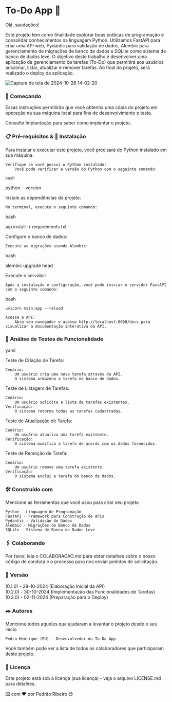 # To-Do App 📝

Olá, saudações!

Este projeto tem como finalidade explorar boas práticas de programação e consolidar conhecimentos na linguagem Python. Utilizamos FastAPI para criar uma API web, Pydantic para validação de dados, Alembic para gerenciamento de migrações de banco de dados e SQLite como sistema de banco de dados leve. O objetivo deste trabalho é desenvolver uma aplicação de gerenciamento de tarefas (To-Do) que permitirá aos usuários adicionar, listar, atualizar e remover tarefas. Ao final do projeto, será realizado o deploy da aplicação.

![Captura de tela de 2024-10-28 14-02-20](https://github.com/user-attachments/assets/3708308e-81b7-4b8a-bbff-2acc62ab04f5)


### 🚀 Começando

Essas instruções permitirão que você obtenha uma cópia do projeto em operação na sua máquina local para fins de desenvolvimento e teste.

Consulte Implantação para saber como implantar o projeto.
### 📋 Pré-requisitos & 🔧 Instalação

Para instalar e executar este projeto, você precisará do Python instalado em sua máquina.

    Verifique se você possui o Python instalado:
        Você pode verificar a versão do Python com o seguinte comando:

    bash

python --version

Instale as dependências do projeto:

    No terminal, execute o seguinte comando:

bash

pip install -r requirements.txt

Configure o banco de dados:

    Execute as migrações usando Alembic:

bash

alembic upgrade head

Execute o servidor:

    Após a instalação e configuração, você pode iniciar o servidor FastAPI com o seguinte comando:

bash

    uvicorn main:app --reload

    Acesse a API:
        Abra seu navegador e acesse http://localhost:8000/docs para visualizar a documentação interativa da API.

### 🔩 Análise de Testes de Funcionalidade

yaml

Teste de Criação de Tarefa:

    Cenário:
        Um usuário cria uma nova tarefa através da API.
        O sistema armazena a tarefa no banco de dados.

Teste de Listagem de Tarefas:

    Cenário:
        Um usuário solicita a lista de tarefas existentes.
    Verificação:
        O sistema retorna todas as tarefas cadastradas.

Teste de Atualização de Tarefa:

    Cenário:
        Um usuário atualiza uma tarefa existente.
    Verificação:
        O sistema modifica a tarefa de acordo com os dados fornecidos.

Teste de Remoção de Tarefa:

    Cenário:
        Um usuário remove uma tarefa existente.
    Verificação:
        O sistema exclui a tarefa do banco de dados.

### 🛠️ Construído com

Mencione as ferramentas que você usou para criar seu projeto

    Python - Linguagem de Programação
    FastAPI - Framework para Construção de APIs
    Pydantic - Validação de Dados
    Alembic - Migrações de Banco de Dados
    SQLite - Sistema de Banco de Dados Leve

### 🖇️ Colaborando

Por favor, leia o COLABORACAO.md para obter detalhes sobre o nosso código de conduta e o processo para nos enviar pedidos de solicitação.

### 📌 Versão

(0.1.0) - 28-10-2024 (Elaboração Inicial da API) <br> (0.2.0) - 30-10-2024 (Implementação das Funcionalidades de Tarefas) <br> (0.3.0) - 02-11-2024 (Preparação para o Deploy)

### ✒️ Autores

Mencione todos aqueles que ajudaram a levantar o projeto desde o seu início

    Pedro Henrique (EU) - Desenvolvedor da To-Do App

Você também pode ver a lista de todos os colaboradores que participaram deste projeto.

### 📄 Licença

Este projeto está sob a licença (sua licença) - veja o arquivo LICENSE.md para detalhes.

⌨️ com ❤️ por Pedrão Ribeiro 😊

